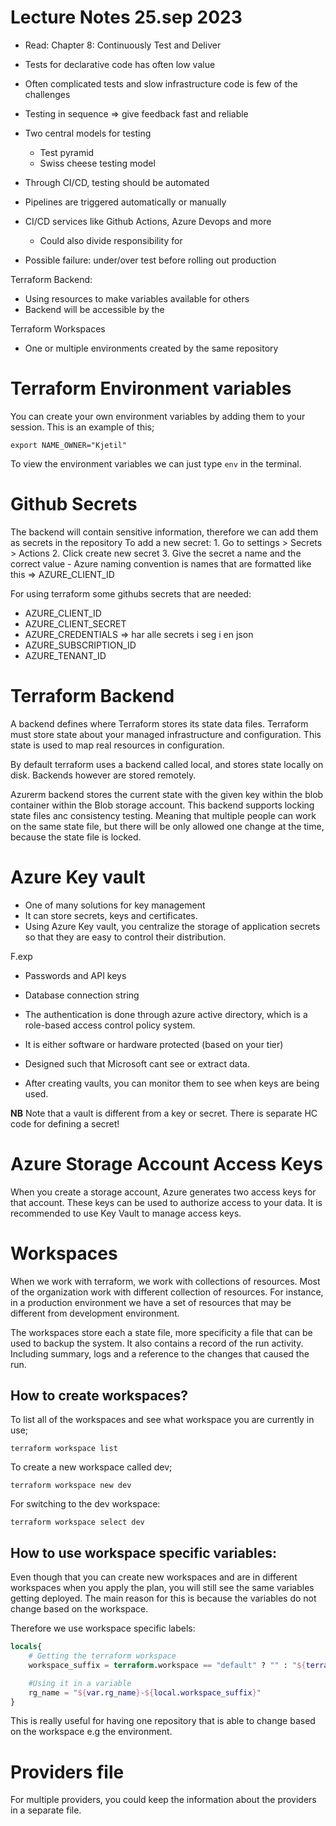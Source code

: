 # Lecture Notes 25.sep 2023

- Read: Chapter 8: Continuously Test and Deliver
- Tests for declarative code has often low value
- Often complicated tests and slow infrastructure code is few of the challenges
- Testing in sequence => give feedback fast and reliable 

- Two central models for testing
    - Test pyramid
    - Swiss cheese testing model

- Through CI/CD, testing should be automated 
- Pipelines are triggered automatically or manually 
- CI/CD services like Github Actions, Azure Devops and more
    - Could also divide responsibility for 

- Possible failure: under/over test before rolling out production  

Terraform Backend:
- Using resources to make variables available for others
- Backend will be accessible by the  

Terraform Workspaces
- One or multiple environments created by the same repository


# Terraform Environment variables   

You can create your own environment variables by adding them to your session.
This is an example of this;

```terminal
export NAME_OWNER="Kjetil"

```

To view the environment variables we can just type `env` in the terminal.

# Github Secrets 

The backend will contain sensitive information, therefore we can add them as secrets in the repository
To add a new secret:
    1. Go to settings > Secrets > Actions
    2. Click create new secret
    3. Give the secret a name and the correct value
        - Azure naming convention is names that are formatted like this => AZURE_CLIENT_ID  

For using terraform some githubs secrets that are needed:

- AZURE_CLIENT_ID
- AZURE_CLIENT_SECRET
- AZURE_CREDENTIALS => har alle secrets i seg i en json
- AZURE_SUBSCRIPTION_ID
- AZURE_TENANT_ID

# Terraform Backend

A backend defines where Terraform stores its state data files. 
Terraform must store state about your managed infrastructure and configuration. 
This state is used to map real resources in configuration.

By default terraform uses a backend called local, and stores state locally on disk. 
Backends however are stored remotely. 

Azurerm backend stores the current state with the given key within the blob container within the Blob storage account. 
This backend supports locking state files anc consistency testing. Meaning that multiple people can work on the same state file, but there will be only allowed one change at the time, because the state file is locked. 


# Azure Key vault 

- One of many solutions for key management
- It can store secrets, keys and certificates. 
- Using Azure Key vault, you centralize the storage of application secrets so that they are easy to control their distribution.

F.exp
- Passwords and API keys
- Database connection string 

- The authentication is done through azure active directory, which is a role-based access control policy system.
- It is either software or hardware protected (based on your tier)
- Designed such that Microsoft cant see or extract data. 
- After creating vaults, you can monitor them to see when keys are being used.


**NB** Note that a vault is different from a key or secret. There is separate HC code for defining a secret!


# Azure Storage Account Access Keys

When you create a storage account, Azure generates two access keys for that account. These keys can be used to authorize access to your data. It is recommended to use Key Vault to manage access keys.  

# Workspaces 

When we work with terraform, we work with collections of resources. Most of the organization work with different collection of resources.
For instance, in a production environment we have a set of resources that may be different from development environment.

The workspaces store each a state file, more specificity a file that can be used to backup the system. It also contains a record of the run activity. Including summary, logs and a reference to the changes that caused the run. 

## How to create workspaces?

To list all of the workspaces and see what workspace you are currently in use;

```terminal
terraform workspace list
```

To create a new workspace called dev;

```terminal
terraform workspace new dev
```

For switching to the dev workspace:

```terminal
terraform workspace select dev
```

## How to use workspace specific variables:

Even though that you can create new workspaces and are in different workspaces when you apply the plan, you will still see the same variables getting deployed. The main reason for this is because the variables do not change based on the workspace. 

Therefore we use workspace specific labels:

```terraform
locals{
    # Getting the terraform workspace
    workspace_suffix = terraform.workspace == "default" ? "" : "${terraform.workspace}"

    #Using it in a variable
    rg_name = "${var.rg_name}-${local.workspace_suffix}"
}
```

This is really useful for having one repository that is able to change based on the workspace e.g the environment. 


# Providers file

For multiple providers, you could keep the information about the providers in a separate file. 